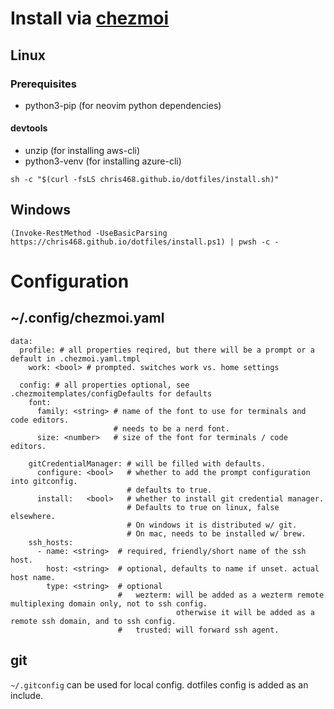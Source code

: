 # Install via [chezmoi](https;//chezmoi.io)

## Linux

### Prerequisites

- python3-pip (for neovim python dependencies)

#### devtools

- unzip (for installing aws-cli)
- python3-venv (for installing azure-cli)

```
sh -c "$(curl -fsLS chris468.github.io/dotfiles/install.sh)"
```

## Windows

```
(Invoke-RestMethod -UseBasicParsing https://chris468.github.io/dotfiles/install.ps1) | pwsh -c -
```

# Configuration

## ~/.config/chezmoi.yaml

```
data:
  profile: # all properties reqired, but there will be a prompt or a default in .chezmoi.yaml.tmpl
    work: <bool> # prompted. switches work vs. home settings

  config: # all properties optional, see .chezmoitemplates/configDefaults for defaults
    font:
      family: <string> # name of the font to use for terminals and code editors.
                       # needs to be a nerd font.
      size: <number>   # size of the font for terminals / code editors.

    gitCredentialManager: # will be filled with defaults.
      configure: <bool>   # whether to add the prompt configuration into gitconfig.
                          # defaults to true.
      install:   <bool>   # whether to install git credential manager.
                          # Defaults to true on linux, false elsewhere.
                          # On windows it is distributed w/ git.
                          # On mac, needs to be installed w/ brew.
    ssh_hosts:
      - name: <string>  # required, friendly/short name of the ssh host.
        host: <string>  # optional, defaults to name if unset. actual host name.
        type: <string>  # optional
                        #   wezterm: will be added as a wezterm remote multiplexing domain only, not to ssh config.
                                     otherwise it will be added as a remote ssh domain, and to ssh config.
                        #   trusted: will forward ssh agent.
```

## git

`~/.gitconfig` can be used for local config. dotfiles config is added as an include.
